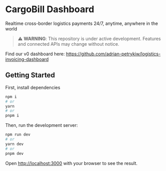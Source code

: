 # CargoBill Dashboard

Realtime cross-border logistics payments 24/7, anytime, anywhere in the world



> ⚠️ **WARNING**: This repository is under active development. Features and connected APIs may change without notice. 

Find our v0 dashboard here: https://github.com/adrian-petrykiw/logistics-invoicing-dashboard



## Getting Started

First, install dependencies

```bash
npm i
# or
yarn
# or
pnpm i
```


Then, run the development server:

```bash
npm run dev
# or
yarn dev
# or
pnpm dev
```

Open [http://localhost:3000](http://localhost:3000) with your browser to see the result.
